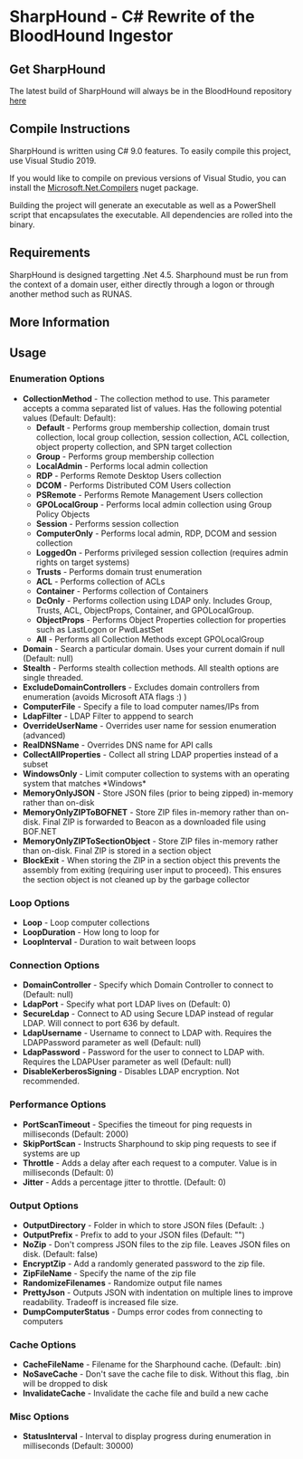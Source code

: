 # SharpHound - C# Rewrite of the BloodHound Ingestor

## Get SharpHound

The latest build of SharpHound will always be in the BloodHound repository [here](https://github.com/BloodHoundAD/BloodHound/tree/master/Collectors)

## Compile Instructions

SharpHound is written using C# 9.0 features. To easily compile this project, use Visual Studio 2019.

If you would like to compile on previous versions of Visual Studio, you can install the [Microsoft.Net.Compilers](https://www.nuget.org/packages/Microsoft.Net.Compilers/) nuget package.

Building the project will generate an executable as well as a PowerShell script that encapsulates the executable. All dependencies are rolled into the binary.

## Requirements

SharpHound is designed targetting .Net 4.5. Sharphound must be run from the context of a domain user, either directly through a logon or through another method such as RUNAS.

## More Information

## Usage

### Enumeration Options

- **CollectionMethod** - The collection method to use. This parameter accepts a comma separated list of values. Has the following potential values (Default: Default):
  - **Default** - Performs group membership collection, domain trust collection, local group collection, session collection, ACL collection, object property collection, and SPN target collection
  - **Group** - Performs group membership collection
  - **LocalAdmin** - Performs local admin collection
  - **RDP** - Performs Remote Desktop Users collection
  - **DCOM** - Performs Distributed COM Users collection
  - **PSRemote** - Performs Remote Management Users collection
  - **GPOLocalGroup** - Performs local admin collection using Group Policy Objects
  - **Session** - Performs session collection
  - **ComputerOnly** - Performs local admin, RDP, DCOM and session collection
  - **LoggedOn** - Performs privileged session collection (requires admin rights on target systems)
  - **Trusts** - Performs domain trust enumeration
  - **ACL** - Performs collection of ACLs
  - **Container** - Performs collection of Containers
  - **DcOnly** - Performs collection using LDAP only. Includes Group, Trusts, ACL, ObjectProps, Container, and GPOLocalGroup.
  - **ObjectProps** - Performs Object Properties collection for properties such as LastLogon or PwdLastSet
  - **All** - Performs all Collection Methods except GPOLocalGroup
- **Domain** - Search a particular domain. Uses your current domain if null (Default: null)
- **Stealth** - Performs stealth collection methods. All stealth options are single threaded.
- **ExcludeDomainControllers** - Excludes domain controllers from enumeration (avoids Microsoft ATA flags :) )
- **ComputerFile** - Specify a file to load computer names/IPs from
- **LdapFilter** - LDAP Filter to apppend to search
- **OverrideUserName** - Overrides user name for session enumeration (advanced)
- **RealDNSName** - Overrides DNS name for API calls
- **CollectAllProperties** - Collect all string LDAP properties instead of a subset
- **WindowsOnly** - Limit computer collection to systems with an operating system that matches \*Windows\*
- **MemoryOnlyJSON** - Store JSON files (prior to being zipped) in-memory rather than on-disk
- **MemoryOnlyZIPToBOFNET** - Store ZIP files in-memory rather than on-disk. Final ZIP is forwarded to Beacon as a downloaded file using BOF.NET
- **MemoryOnlyZIPToSectionObject** - Store ZIP files in-memory rather than on-disk. Final ZIP is stored in a section object
- **BlockExit** - When storing the ZIP in a section object this prevents the assembly from exiting (requiring user input to proceed). This ensures the section object is not cleaned up by the garbage collector

### Loop Options

- **Loop** - Loop computer collections
- **LoopDuration** - How long to loop for
- **LoopInterval** - Duration to wait between loops

### Connection Options

- **DomainController** - Specify which Domain Controller to connect to (Default: null)
- **LdapPort** - Specify what port LDAP lives on (Default: 0)
- **SecureLdap** - Connect to AD using Secure LDAP instead of regular LDAP. Will connect to port 636 by default.
- **LdapUsername** - Username to connect to LDAP with. Requires the LDAPPassword parameter as well (Default: null)
- **LdapPassword** - Password for the user to connect to LDAP with. Requires the LDAPUser parameter as well (Default: null)
- **DisableKerberosSigning** - Disables LDAP encryption. Not recommended.

### Performance Options

- **PortScanTimeout** - Specifies the timeout for ping requests in milliseconds (Default: 2000)
- **SkipPortScan** - Instructs Sharphound to skip ping requests to see if systems are up
- **Throttle** - Adds a delay after each request to a computer. Value is in milliseconds (Default: 0)
- **Jitter** - Adds a percentage jitter to throttle. (Default: 0)

### Output Options

- **OutputDirectory** - Folder in which to store JSON files (Default: .)
- **OutputPrefix** - Prefix to add to your JSON files (Default: "")
- **NoZip** - Don't compress JSON files to the zip file. Leaves JSON files on disk. (Default: false)
- **EncryptZip** - Add a randomly generated password to the zip file.
- **ZipFileName** - Specify the name of the zip file
- **RandomizeFilenames** - Randomize output file names
- **PrettyJson** - Outputs JSON with indentation on multiple lines to improve readability. Tradeoff is increased file size.
- **DumpComputerStatus** - Dumps error codes from connecting to computers

### Cache Options

- **CacheFileName** - Filename for the Sharphound cache. (Default: <B64 Machine Sid>.bin)
- **NoSaveCache** - Don't save the cache file to disk. Without this flag, <B64 Machine Sid>.bin will be dropped to disk
- **InvalidateCache** - Invalidate the cache file and build a new cache

### Misc Options

- **StatusInterval** - Interval to display progress during enumeration in milliseconds (Default: 30000)
